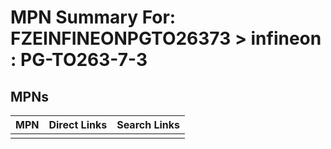 



# MPN Summary For: FZEINFINEONPGTO26373 > infineon : PG-TO263-7-3

## MPNs
  

|MPN|Direct Links|Search Links|
| :--- | :--- | :--- |
||||
